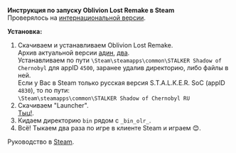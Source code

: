 **Инструкция по запуску Oblivion Lost Remake в Steam**  
Проверялось на [интернациональной версии](http://steamcommunity.com/app/4500).  

**Установка:**  
1. Скачиваем и устанавливаем Oblivion Lost Remake.  
Архив актуальной версии [адин](https://cloud.mail.ru/public/CfMy/5WaFau6yR),
[два](https://cloud.mail.ru/public/6hi6/jCz84XvLK).  
Устанавливаем по пути `\Steam\steamapps\common\STALKER Shadow of Chernobyl` для appID `4500`, заранее удалив директорию, либо файлы в ней.  
Если у Вас в Steam только русская версия S.T.A.L.K.E.R. SoC (appID `4830`), то по пути:  
`\Steam\steamapps\common\STALKER Shadow of Chernobyl RU`  
2. Скачиваем "Launcher".  
[Тыц!](https://github.com/iiiypuk/olr_steam/releases/tag/1).  
3. Кидаем директорию `bin` рядом с `_bin_olr_`.  
4. Всё! Тыкаем два раза по игре в клиенте Steam и играем :blush:.  

Руководство в [Steam](http://steamcommunity.com/sharedfiles/filedetails/?id=805250798).
